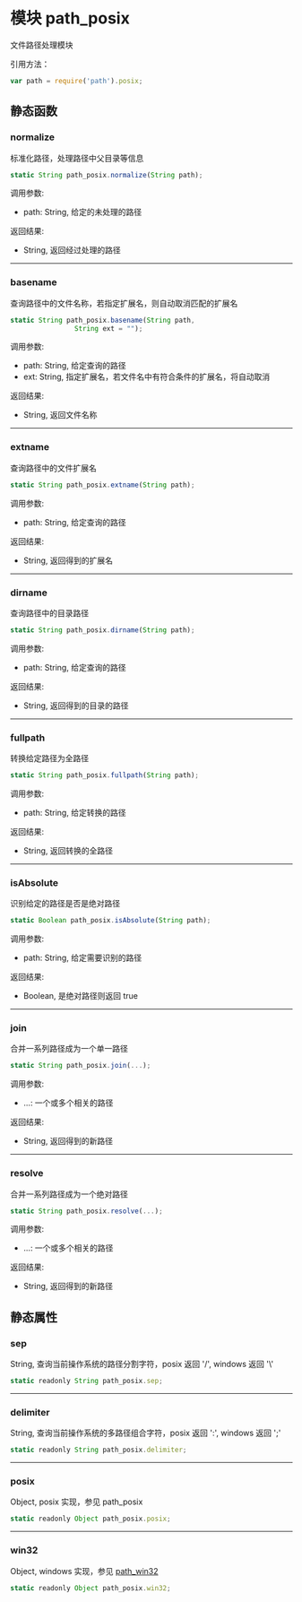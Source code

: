 # 模块 path_posix
文件路径处理模块

引用方法：
```JavaScript
var path = require('path').posix;
```
## 静态函数
        
### normalize
标准化路径，处理路径中父目录等信息
```JavaScript
static String path_posix.normalize(String path);
```

调用参数:
* path: String, 给定的未处理的路径

返回结果:
* String, 返回经过处理的路径

--------------------------
### basename
查询路径中的文件名称，若指定扩展名，则自动取消匹配的扩展名
```JavaScript
static String path_posix.basename(String path,
                String ext = "");
```

调用参数:
* path: String, 给定查询的路径
* ext: String, 指定扩展名，若文件名中有符合条件的扩展名，将自动取消

返回结果:
* String, 返回文件名称

--------------------------
### extname
查询路径中的文件扩展名
```JavaScript
static String path_posix.extname(String path);
```

调用参数:
* path: String, 给定查询的路径

返回结果:
* String, 返回得到的扩展名

--------------------------
### dirname
查询路径中的目录路径
```JavaScript
static String path_posix.dirname(String path);
```

调用参数:
* path: String, 给定查询的路径

返回结果:
* String, 返回得到的目录的路径

--------------------------
### fullpath
转换给定路径为全路径
```JavaScript
static String path_posix.fullpath(String path);
```

调用参数:
* path: String, 给定转换的路径

返回结果:
* String, 返回转换的全路径

--------------------------
### isAbsolute
识别给定的路径是否是绝对路径
```JavaScript
static Boolean path_posix.isAbsolute(String path);
```

调用参数:
* path: String, 给定需要识别的路径

返回结果:
* Boolean, 是绝对路径则返回 true

--------------------------
### join
合并一系列路径成为一个单一路径
```JavaScript
static String path_posix.join(...);
```

调用参数:
* ...: 一个或多个相关的路径

返回结果:
* String, 返回得到的新路径

--------------------------
### resolve
合并一系列路径成为一个绝对路径
```JavaScript
static String path_posix.resolve(...);
```

调用参数:
* ...: 一个或多个相关的路径

返回结果:
* String, 返回得到的新路径

## 静态属性
        
### sep
String, 查询当前操作系统的路径分割字符，posix 返回 '/', windows 返回  '\\'
```JavaScript
static readonly String path_posix.sep;
```

--------------------------
### delimiter
String, 查询当前操作系统的多路径组合字符，posix 返回 ':', windows 返回  ';'
```JavaScript
static readonly String path_posix.delimiter;
```

--------------------------
### posix
Object, posix 实现，参见 path_posix
```JavaScript
static readonly Object path_posix.posix;
```

--------------------------
### win32
Object, windows 实现，参见 [path_win32](path_win32.md)
```JavaScript
static readonly Object path_posix.win32;
```

